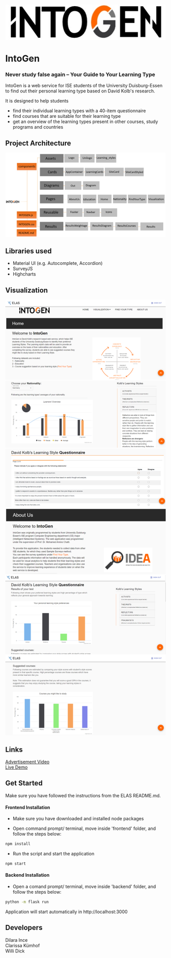 <p align="center">
<img height="110px" src="components/Assets/image1.png" alt="IntoGen Logo">
</p>

# IntoGen
### Never study false again – Your Guide to Your Learning Type

IntoGen is a web service for ISE students of the University Duisburg-Essen to find out their personal learning type based on David Kolb's research.

It is designed to help students
- find their individual learning types with a 40-item questionnaire
- find courses that are suitable for their learning type
- get an overview of the learning types present in other courses, study programs and countries


## Project Architecture
<img src="components/Assets/architecture.PNG">

## Libraries used
- Material UI (e.g. Autocomplete, Accordion)
- SurveyJS
- Highcharts


## Visualization
<img src="components/Assets/ProjectImage.png">
<img src="components/Assets/ProjectImage2.png">
<img src="components/Assets/ProjectImage3.png">
<img src="components/Assets/ProjectImage4.png">
<img src="components/Assets/ProjectImage5.png">
<img src="components/Assets/ProjectImage6.png">

## Links
<a href="">Advertisement Video</a></br>
<a href="">Live Demo</a>

## Get Started

Make sure you have followed the instructions from the ELAS README.md.

#### Frontend Installation
- Make sure you have downloaded and installed node packages

- Open command prompt/ terminal, move inside 'frontend' folder, and follow the steps below:

```sh
npm install
``` 

- Run the script and start the application

```sh
npm start
``` 

#### Backend Installation
- Open a comand prompt/ terminal, move inside 'backend' folder, and follow the steps below:

```sh
python -m flask run
``` 

Application will start automatically in http://localhost:3000

## Developers
Dilara Ince </br>
Clarissa Kümhof </br>
Willi Dick